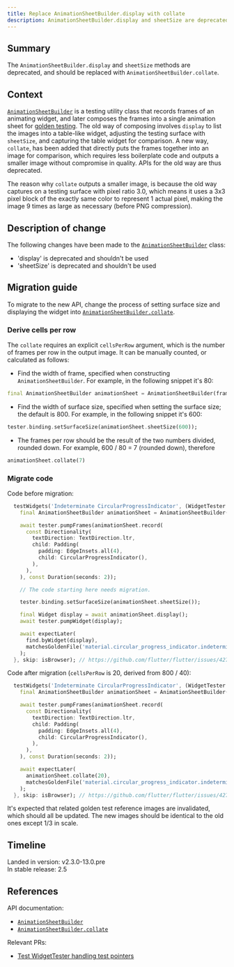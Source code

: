 ```yaml
---
title: Replace AnimationSheetBuilder.display with collate
description: AnimationSheetBuilder.display and sheetSize are deprecated in favor of collate.
---
```


## Summary

The `AnimationSheetBuilder.display` and `sheetSize`
methods are deprecated, and should be replaced with
`AnimationSheetBuilder.collate`.

## Context

[`AnimationSheetBuilder`][] is a testing utility
class that records frames of an animating widget,
and later composes the frames into a single
animation sheet for [golden testing][]. The old way
of composing involves `display` to list the images
into a table-like widget, adjusting the testing
surface with `sheetSize`, and capturing the table
widget for comparison. A new way, `collate`, has
been added that directly puts the frames together
into an image for comparison, which requires less
boilerplate code and outputs a smaller image without
compromise in quality. APIs for the old way are thus
deprecated.

The reason why `collate` outputs a smaller image,
is because the old way captures on a testing surface
with pixel ratio 3.0, which means it uses a 3x3 pixel
block of the exactly same color to represent 1 actual
pixel, making the image 9 times as large as necessary
(before PNG compression).

## Description of change

The following changes have been made to the
[`AnimationSheetBuilder`][] class:

* 'display' is deprecated and shouldn't be used
* 'sheetSize' is deprecated and shouldn't be used

## Migration guide

To migrate to the new API, change the process of setting
surface size and displaying the widget into
[`AnimationSheetBuilder.collate`][].

### Derive cells per row

The `collate` requires an explicit `cellsPerRow`
argument, which is the number of frames per
row in the output image. It can be manually counted,
or calculated as follows:

* Find the width of frame, specified when constructing
  `AnimationSheetBuilder`. For example, in the following
  snippet it's 80:

```dart
final AnimationSheetBuilder animationSheet = AnimationSheetBuilder(frameSize: const Size(80, 30));
```

* Find the width of surface size, specified when
  setting the surface size; the default is 800.
  For example, in the following snippet it's 600:

```dart
tester.binding.setSurfaceSize(animationSheet.sheetSize(600));
```

* The frames per row should be the result of the two
  numbers divided, rounded down. For example, 
  600 / 80 = 7 (rounded down), therefore

```dart
animationSheet.collate(7)
```

### Migrate code

Code before migration:

```dart
  testWidgets('Indeterminate CircularProgressIndicator', (WidgetTester tester) async {
    final AnimationSheetBuilder animationSheet = AnimationSheetBuilder(frameSize: const Size(40, 40));

    await tester.pumpFrames(animationSheet.record(
      const Directionality(
        textDirection: TextDirection.ltr,
        child: Padding(
          padding: EdgeInsets.all(4),
          child: CircularProgressIndicator(),
        ),
      ),
    ), const Duration(seconds: 2));

    // The code starting here needs migration.

    tester.binding.setSurfaceSize(animationSheet.sheetSize());

    final Widget display = await animationSheet.display();
    await tester.pumpWidget(display);

    await expectLater(
      find.byWidget(display),
      matchesGoldenFile('material.circular_progress_indicator.indeterminate.png'),
    );
  }, skip: isBrowser); // https://github.com/flutter/flutter/issues/42767
```

Code after migration (`cellsPerRow` is 20, derived from 800 / 40):

```dart
  testWidgets('Indeterminate CircularProgressIndicator', (WidgetTester tester) async {
    final AnimationSheetBuilder animationSheet = AnimationSheetBuilder(frameSize: const Size(40, 40));

    await tester.pumpFrames(animationSheet.record(
      const Directionality(
        textDirection: TextDirection.ltr,
        child: Padding(
          padding: EdgeInsets.all(4),
          child: CircularProgressIndicator(),
        ),
      ),
    ), const Duration(seconds: 2));

    await expectLater(
      animationSheet.collate(20),
      matchesGoldenFile('material.circular_progress_indicator.indeterminate.png'),
    );
  }, skip: isBrowser); // https://github.com/flutter/flutter/issues/42767
```

It's expected that related golden test reference images
are invalidated, which should all be updated. The new
images should be identical to the old ones except
1/3 in scale.

## Timeline

Landed in version: v2.3.0-13.0.pre<br>
In stable release: 2.5

## References

API documentation:

* [`AnimationSheetBuilder`][]
* [`AnimationSheetBuilder.collate`][]

Relevant PRs:

* [Test WidgetTester handling test pointers][]

[`AnimationSheetBuilder`]: {{site.api}}/flutter/flutter_test/AnimationSheetBuilder-class.html
[`AnimationSheetBuilder.collate`]: {{site.api}}/flutter/flutter_test/AnimationSheetBuilder/collate.html
[golden testing]: {{site.repo.flutter}}/wiki/Writing-a-golden-file-test-for-package%3Aflutter
[Test WidgetTester handling test pointers]: {{site.repo.flutter}}/pull/83337
